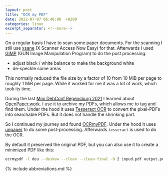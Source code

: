 ```yaml
---
layout: post
title: "OCR my PDF"
date: 2022-07-07 06:40:00  +0200
categories: linux
excerpt_separator: <!--more-->
---
```


On a regular basis I have to scan some paper documents.
For the scanning I still use [xsane](https://gitlab.com/sane-project/frontend/xsane) (X Scanner Access Now Easy) for that.
Afterwards I used [GIMP](https://www.gimp.org/) (GUN Image Manipulation Program) to do the post processing:
- adjust black / white balance to make the background white
- de-speckle some areas

This normally reduced the file size by a factor of 10 from 10 MiB per page to roughly 1 MiB per page.
While it worked for me it was a lot of work, which took its time.

<!--more-->

During the last [Mini DebConf Regensburg 2021](https://www.debian.org/) I learned about [OpenPaper.work](https://openpaper.work/de/).
I use it to archive my PDFs, which allows me to tag and find them.
Under the hood it uses [Tesseract OCR](https://github.com/tesseract-ocr/tesseract) to convert the pixel-PDFs into searchable PDFs.
But it does not handle the shrinking part.

So I continued my journey and found [OCRmyPDF](https://ocrmypdf.readthedocs.io/en/latest/).
Under the hood it uses [unpaper](https://github.com/unpaper/unpaper) to do some post-processing.
Afterwards `tesseract` is used to do the OCR.

By default it preserved the original PDF, but you can also use it to create a minimized PDF like this:

```bash
ocrmypdf -l deu --deskew --clean --clean-final -O 2 inpud.pdf output.pdf # --remove-background
```

{% include abbreviations.md %}
